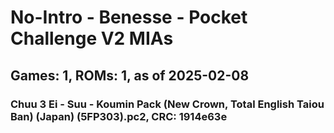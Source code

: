 # No-Intro - Benesse - Pocket Challenge V2 MIAs
## Games: 1, ROMs: 1, as of 2025-02-08
### Chuu 3 Ei - Suu - Koumin Pack (New Crown, Total English Taiou Ban) (Japan) (5FP303).pc2, CRC: 1914e63e
